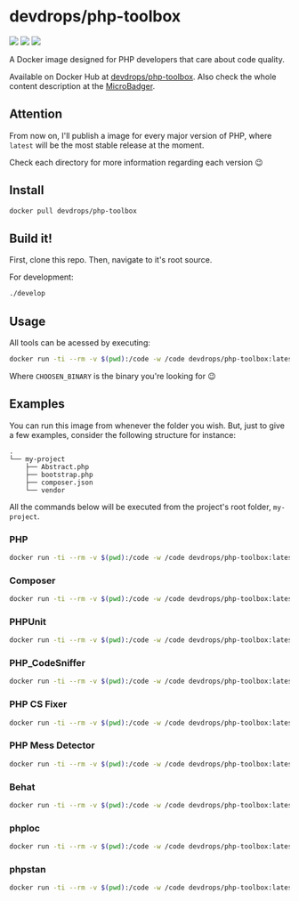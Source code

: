 # devdrops/php-toolbox

[![](https://images.microbadger.com/badges/version/devdrops/php-toolbox.svg)](https://microbadger.com/images/devdrops/php-toolbox "Get your own version badge on microbadger.com")  [![](https://images.microbadger.com/badges/image/devdrops/php-toolbox.svg)](https://microbadger.com/images/devdrops/php-toolbox "Get your own image badge on microbadger.com")  [![](https://images.microbadger.com/badges/commit/devdrops/php-toolbox.svg)](https://microbadger.com/images/devdrops/php-toolbox "Get your own commit badge on microbadger.com")

A Docker image designed for PHP developers that care about code quality.

Available on Docker Hub at [devdrops/php-toolbox](https://hub.docker.com/r/devdrops/php-toolbox/). Also check the whole
content description at the [MicroBadger](https://microbadger.com/images/devdrops/php-toolbox).

## Attention

From now on, I'll publish a image for every major version of PHP, where `latest` will be the most stable release at the
moment.

Check each directory for more information regarding each version :wink:

## Install

```bash
docker pull devdrops/php-toolbox
```

## Build it!

First, clone this repo. Then, navigate to it's root source.

For development:

```bash
./develop
```

## Usage

All tools can be acessed by executing:

```bash
docker run -ti --rm -v $(pwd):/code -w /code devdrops/php-toolbox:latest CHOOSEN_BINARY
```

Where `CHOOSEN_BINARY` is the binary you're looking for :wink:

## Examples

You can run this image from whenever the folder you wish. But, just to give a few examples, consider the following structure for instance:

```
.
└── my-project
    ├── Abstract.php
    ├── bootstrap.php
    ├── composer.json
    └── vendor
```

All the commands below will be executed from the project's root folder, `my-project`.

### PHP

```bash
docker run -ti --rm -v $(pwd):/code -w /code devdrops/php-toolbox:latest php -v
```

### Composer

```bash
docker run -ti --rm -v $(pwd):/code -w /code devdrops/php-toolbox:latest composer install
```

### PHPUnit

```bash
docker run -ti --rm -v $(pwd):/code -w /code devdrops/php-toolbox:latest phpunit --version
```

### PHP_CodeSniffer

```bash
docker run -ti --rm -v $(pwd):/code -w /code devdrops/php-toolbox:latest phpcs --standard=PSR2 Abstract.php
```

### PHP CS Fixer

```bash
docker run -ti --rm -v $(pwd):/code -w /code devdrops/php-toolbox:latest php-cs-fixer fix Abstract.php
```

### PHP Mess Detector

```bash
docker run -ti --rm -v $(pwd):/code -w /code devdrops/php-toolbox:latest phpmd Abstract.php text codesize
```

### Behat

```bash
docker run -ti --rm -v $(pwd):/code -w /code devdrops/php-toolbox:latest behat --version
```

### phploc

```bash
docker run -ti --rm -v $(pwd):/code -w /code devdrops/php-toolbox:latest phploc --version
```

### phpstan

```bash
docker run -ti --rm -v $(pwd):/code -w /code devdrops/php-toolbox:latest phpstan --version
```
